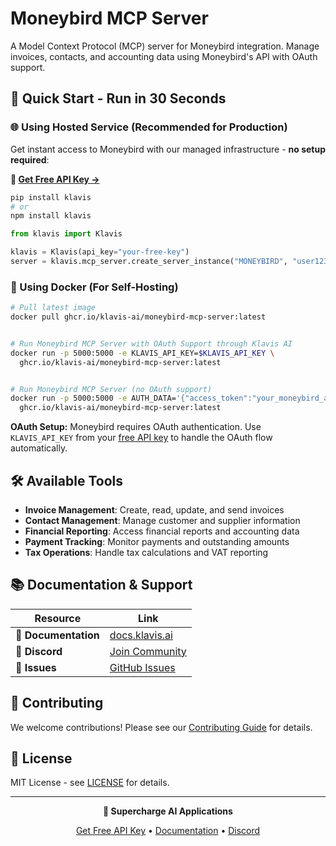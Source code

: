 # Moneybird MCP Server

A Model Context Protocol (MCP) server for Moneybird integration. Manage invoices, contacts, and accounting data using Moneybird's API with OAuth support.

## 🚀 Quick Start - Run in 30 Seconds

### 🌐 Using Hosted Service (Recommended for Production)

Get instant access to Moneybird with our managed infrastructure - **no setup required**:

**🔗 [Get Free API Key →](https://www.klavis.ai/home/api-keys)**

```bash
pip install klavis
# or
npm install klavis
```

```python
from klavis import Klavis

klavis = Klavis(api_key="your-free-key")
server = klavis.mcp_server.create_server_instance("MONEYBIRD", "user123")
```

### 🐳 Using Docker (For Self-Hosting)

```bash
# Pull latest image
docker pull ghcr.io/klavis-ai/moneybird-mcp-server:latest


# Run Moneybird MCP Server with OAuth Support through Klavis AI
docker run -p 5000:5000 -e KLAVIS_API_KEY=$KLAVIS_API_KEY \
  ghcr.io/klavis-ai/moneybird-mcp-server:latest


# Run Moneybird MCP Server (no OAuth support)
docker run -p 5000:5000 -e AUTH_DATA='{"access_token":"your_moneybird_api_token_here"}' \
  ghcr.io/klavis-ai/moneybird-mcp-server:latest
```

**OAuth Setup:** Moneybird requires OAuth authentication. Use `KLAVIS_API_KEY` from your [free API key](https://www.klavis.ai/home/api-keys) to handle the OAuth flow automatically.

## 🛠️ Available Tools

- **Invoice Management**: Create, read, update, and send invoices
- **Contact Management**: Manage customer and supplier information
- **Financial Reporting**: Access financial reports and accounting data
- **Payment Tracking**: Monitor payments and outstanding amounts
- **Tax Operations**: Handle tax calculations and VAT reporting

## 📚 Documentation & Support

| Resource | Link |
|----------|------|
| **📖 Documentation** | [docs.klavis.ai](https://docs.klavis.ai) |
| **💬 Discord** | [Join Community](https://discord.gg/p7TuTEcssn) |
| **🐛 Issues** | [GitHub Issues](https://github.com/klavis-ai/klavis/issues) |

## 🤝 Contributing

We welcome contributions! Please see our [Contributing Guide](../../CONTRIBUTING.md) for details.

## 📜 License

MIT License - see [LICENSE](../../LICENSE) for details.

---

<div align="center">
  <p><strong>🚀 Supercharge AI Applications </strong></p>
  <p>
    <a href="https://www.klavis.ai">Get Free API Key</a> •
    <a href="https://docs.klavis.ai">Documentation</a> •
    <a href="https://discord.gg/p7TuTEcssn">Discord</a>
  </p>
</div>
